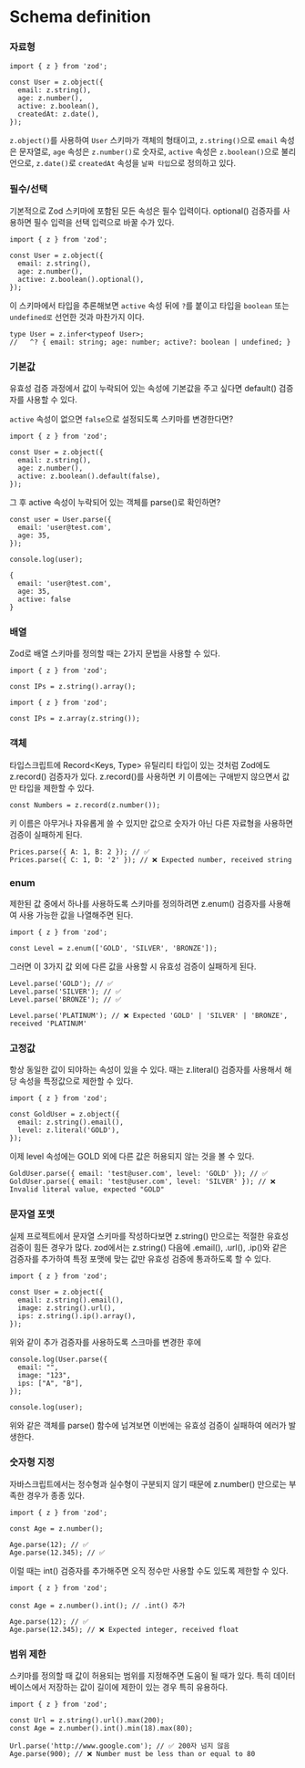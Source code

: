 # Schema definition

### 자료형

```tsx
import { z } from 'zod';

const User = z.object({
  email: z.string(),
  age: z.number(),
  active: z.boolean(),
  createdAt: z.date(),
});
```

`z.object()`를 사용하여 `User` 스키마가 객체의 형태이고, `z.string()`으로 `email` 속성은 문자열로, `age` 속성은 `z.number()`로 숫자로, `active` 속성은 `z.boolean()`으로 불리언으로, `z.date()`로 `createdAt` 속성을 `날짜 타입`으로 정의하고 있다.

### 필수/선택

기본적으로 Zod 스키마에 포함된 모든 속성은 필수 입력이다. optional() 검증자를 사용하면 필수 입력을 선택 입력으로 바꿀 수가 있다.

```tsx
import { z } from 'zod';

const User = z.object({
  email: z.string(),
  age: z.number(),
  active: z.boolean().optional(),
});
```

이 스키마에서 타입을 추론해보면 `active` 속성 뒤에 `?`를 붙이고 타입을 `boolean` 또는 `undefined로` 선언한 것과 마찬가지 이다.

```tsx
type User = z.infer<typeof User>;
//   ^? { email: string; age: number; active?: boolean | undefined; }
```

### 기본값

유효성 검증 과정에서 값이 누락되어 있는 속성에 기본값을 주고 싶다면 default() 검증자를 사용할 수 있다.

`active` 속성이 없으면 `false`으로 설정되도록 스키마를 변경한다면?

```tsx
import { z } from 'zod';

const User = z.object({
  email: z.string(),
  age: z.number(),
  active: z.boolean().default(false),
});
```

그 후 active 속성이 누락되어 있는 객체를 parse()로 확인하면?

```tsx
const user = User.parse({
  email: 'user@test.com',
  age: 35,
});

console.log(user);
```

```tsx
{
  email: 'user@test.com',
  age: 35,
  active: false
}
```

### 배열

Zod로 배열 스키마를 정의할 때는 2가지 문법을 사용할 수 있다.

```tsx
import { z } from 'zod';

const IPs = z.string().array();
```

```tsx
import { z } from 'zod';

const IPs = z.array(z.string());
```

### 객체

타입스크립트에 Record<Keys, Type> 유틸리티 타입이 있는 것처럼 Zod에도 z.record() 검증자가 있다. z.record()를 사용하면 키 이름에는 구애받지 않으면서 값만 타입을 제한할 수 있다.

```tsx
const Numbers = z.record(z.number());
```

키 이름은 아무거나 자유롭게 쓸 수 있지만 값으로 숫자가 아닌 다른 자료형을 사용하면 검증이 실패하게 된다.

```tsx
Prices.parse({ A: 1, B: 2 }); // ✅
Prices.parse({ C: 1, D: '2' }); // ❌ Expected number, received string
```

### enum

제한된 값 중에서 하나를 사용하도록 스키마를 정의하려면 z.enum() 검증자를 사용해여 사용 가능한 값을 나열해주면 된다.

```tsx
import { z } from 'zod';

const Level = z.enum(['GOLD', 'SILVER', 'BRONZE']);
```

그러면 이 3가지 값 외에 다른 값을 사용할 시 유효성 검증이 실패하게 된다.

```tsx
Level.parse('GOLD'); // ✅
Level.parse('SILVER'); // ✅
Level.parse('BRONZE'); // ✅

Level.parse('PLATINUM'); // ❌ Expected 'GOLD' | 'SILVER' | 'BRONZE', received 'PLATINUM'
```

### 고정값

항상 동일한 값이 되야하는 속성이 있을 수 있다. 때는 z.literal() 검증자를 사용해서 해당 속성을 특정값으로 제한할 수 있다.

```tsx
import { z } from 'zod';

const GoldUser = z.object({
  email: z.string().email(),
  level: z.literal('GOLD'),
});
```

이제 level 속성에는 GOLD 외에 다른 값은 허용되지 않는 것을 볼 수 있다.

```tsx
GoldUser.parse({ email: 'test@user.com', level: 'GOLD' }); // ✅
GoldUser.parse({ email: 'test@user.com', level: 'SILVER' }); // ❌ Invalid literal value, expected "GOLD"
```

### 문자열 포맷

실제 프로젝트에서 문자열 스키마를 작성하다보면 z.string() 만으로는 적절한 유효성 검증이 힘든 경우가 많다.
zod에서는 z.string() 다음에 .email(), .url(), .ip()와 같은 검증자를 추가하여 특정 포맷에 맞는 값만 유효성 검증에 통과하도록 할 수 있다.

```tsx
import { z } from 'zod';

const User = z.object({
  email: z.string().email(),
  image: z.string().url(),
  ips: z.string().ip().array(),
});
```

위와 같이 추가 검증자를 사용하도록 스크마를 변경한 후에

```tsx
console.log(User.parse({
  email: "",
  image: "123",
  ips: ["A", "B"],
});

console.log(user);
```

위와 같은 객체를 parse() 함수에 넘겨보면 이번에는 유효성 검증이 실패하여 에러가 발생한다.

### 숫자형 지정

자바스크립트에서는 정수형과 실수형이 구분되지 않기 때문에 z.number() 만으로는 부족한 경우가 종종 있다.

```tsx
import { z } from 'zod';

const Age = z.number();

Age.parse(12); // ✅
Age.parse(12.345); // ✅
```

이럴 때는 int() 검증자를 추가해주면 오직 정수만 사용할 수도 있도록 제한할 수 있다.

```tsx
import { z } from 'zod';

const Age = z.number().int(); // .int() 추가

Age.parse(12); // ✅
Age.parse(12.345); // ❌ Expected integer, received float
```

### 범위 제한

스키마를 정의할 때 값이 허용되는 범위를 지정해주면 도움이 될 때가 있다.
특히 데이터베이스에서 저장하는 값이 길이에 제한이 있는 경우 특히 유용하다.

```tsx
import { z } from 'zod';

const Url = z.string().url().max(200);
const Age = z.number().int().min(18).max(80);

Url.parse('http://www.google.com'); // ✅ 200자 넘지 않음
Age.parse(900); // ❌ Number must be less than or equal to 80
```
